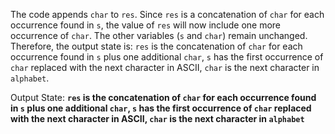 The code appends `char` to `res`. Since `res` is a concatenation of `char` for each occurrence found in `s`, the value of `res` will now include one more occurrence of `char`. The other variables (`s` and `char`) remain unchanged. Therefore, the output state is: `res` is the concatenation of `char` for each occurrence found in `s` plus one additional `char`, `s` has the first occurrence of `char` replaced with the next character in ASCII, `char` is the next character in `alphabet`.

Output State: **`res` is the concatenation of `char` for each occurrence found in `s` plus one additional `char`, `s` has the first occurrence of `char` replaced with the next character in ASCII, `char` is the next character in `alphabet`**